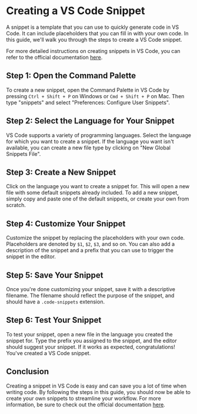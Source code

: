 # Creating a VS Code Snippet

A snippet is a template that you can use to quickly generate code in VS Code. It can include placeholders that you can fill in with your own code. In this guide, we'll walk you through the steps to create a VS Code snippet.

For more detailed instructions on creating snippets in VS Code, you can refer to the official documentation [here](https://code.visualstudio.com/docs/editor/userdefinedsnippets).

## Step 1: Open the Command Palette

To create a new snippet, open the Command Palette in VS Code by pressing `Ctrl + Shift + P` on Windows or `Cmd + Shift + P` on Mac. Then type "snippets" and select "Preferences: Configure User Snippets".

## Step 2: Select the Language for Your Snippet

VS Code supports a variety of programming languages. Select the language for which you want to create a snippet. If the language you want isn't available, you can create a new file type by clicking on "New Global Snippets File".

## Step 3: Create a New Snippet

Click on the language you want to create a snippet for. This will open a new file with some default snippets already included. To add a new snippet, simply copy and paste one of the default snippets, or create your own from scratch.

## Step 4: Customize Your Snippet

Customize the snippet by replacing the placeholders with your own code. Placeholders are denoted by `$1`, `$2`, `$3`, and so on. You can also add a description of the snippet and a prefix that you can use to trigger the snippet in the editor.

## Step 5: Save Your Snippet

Once you're done customizing your snippet, save it with a descriptive filename. The filename should reflect the purpose of the snippet, and should have a `.code-snippets` extension.

## Step 6: Test Your Snippet

To test your snippet, open a new file in the language you created the snippet for. Type the prefix you assigned to the snippet, and the editor should suggest your snippet. If it works as expected, congratulations! You've created a VS Code snippet.

## Conclusion

Creating a snippet in VS Code is easy and can save you a lot of time when writing code. By following the steps in this guide, you should now be able to create your own snippets to streamline your workflow. For more information, be sure to check out the official documentation [here](https://code.visualstudio.com/docs/editor/userdefinedsnippets).
